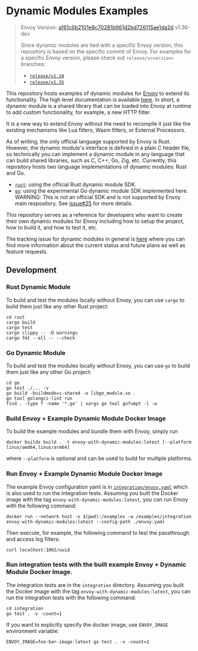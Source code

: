 # Dynamic Modules Examples

> Envoy Version: [af61c6b2101e8c70281b661d2bd726115ae1da2d] v1.36-dev
>
> Since dynamic modules are tied with a specific Envoy version, this repository is based on the specific commit of Envoy.
> For examples for a specific Envoy version, please check out `release/v<version>` branches:
> * [`release/v1.34`](https://github.com/envoyproxy/dynamic-modules-examples/tree/release/v1.34)
> * [`release/v1.35`](https://github.com/envoyproxy/dynamic-modules-examples/tree/release/v1.35)

This repository hosts examples of dynamic modules for [Envoy] to extend its functionality.
The high level documentation is available [here][High Level Doc]. In short, a dynamic module is a shared library
that can be loaded into Envoy at runtime to add custom functionality, for example, a new HTTP filter.

It is a new way to extend Envoy without the need to recompile it just like the existing mechanisms
like Lua filters, Wasm filters, or External Processors.

As of writing, the only official language supported by Envoy is Rust. However, the dynamic module's interface is defined in a plain
C header file, so technically you can implement a dynamic module in any language that can build shared libraries, such as C, C++, Go, Zig, etc.
Currently, this repository hosts two language implementations of dynamic modules: Rust and Go.
* [`rust`](rust): using the official Rust dynamic module SDK.
* [`go`](go): using the experimental Go dynamic module SDK implemented here. WARNING: This is not an official SDK and is not
  supported by Envoy main respository. See [issue#25](https://github.com/envoyproxy/dynamic-modules-examples/issues/25) for more details.

This repository serves as a reference for developers who want to create their own dynamic modules for Envoy including
how to setup the project, how to build it, and how to test it, etc.

The tracking issue for dynamic modules in general is [here](https://github.com/envoyproxy/envoy/issues/38392) where you can find more information about the current status and future plans as well as feature requests.

## Development

### Rust Dynamic Module

To build and test the modules locally without Envoy, you can use `cargo` to build them just like any other Rust project:

```
cd rust
cargo build
cargo test
cargo clippy -- -D warnings
cargo fmt --all -- --check
```

### Go Dynamic Module
To build and test the modules locally without Envoy, you can use `go` to build them just like any other Go project:

```
cd go
go test ./... -v
go build -buildmode=c-shared -o libgo_module.so .
go tool golangci-lint run
find . -type f -name '*.go' | xargs go tool gofumpt -l -w
```

### Build Envoy + Example Dynamic Module Docker Image

To build the example modules and bundle them with Envoy, simply run

```
docker buildx build . -t envoy-with-dynamic-modules:latest [--platform linux/amd64,linux/arm64]
```

where `--platform` is optional and can be used to build for multiple platforms.

### Run Envoy + Example Dynamic Module Docker Image

The example Envoy configuration yaml is in [`integration/envoy.yaml`](integration/envoy.yaml) which is also used
to run the integration tests. Assuming you built the Docker image with the tag `envoy-with-dynamic-modules:latest`, you can run Envoy with the following command:

```
docker run --network host -v $(pwd):/examples -w /examples/integration envoy-with-dynamic-modules:latest --config-path ./envoy.yaml
```

Then execute, for example, the following command to test the passthrough and access log filters:

```
curl localhost:1062/uuid
```

### Run integration tests with the built example Envoy + Dynamic Module Docker Image.

The integration tests are in the `integration` directory. Assuming you built the Docker image with the tag `envoy-with-dynamic-modules:latest`, you can run the integration tests with the following command:
```
cd integration
go test . -v -count=1
```

If you want to explicitly specify the docker image, use `ENVOY_IMAGE` environment variable:
```
ENVOY_IMAGE=foo-bar-image:latest go test . -v -count=1
```

[af61c6b2101e8c70281b661d2bd726115ae1da2d]: https://github.com/envoyproxy/envoy/tree/af61c6b2101e8c70281b661d2bd726115ae1da2d
[Envoy]: https://github.com/envoyproxy/envoy
[High Level Doc]: https://www.envoyproxy.io/docs/envoy/latest/intro/arch_overview/advanced/dynamic_modules
